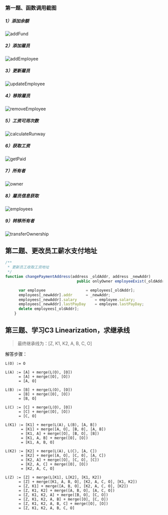 ### 第一题、函数调用截图

##### 1）添加余额

![addFund](./image/addFund.png)

##### 2）添加雇员

![addEmployee](./image/updateEmployee.png)



##### 3）更新雇员

![updateEmployee](./image/updateEmployee.png)

##### 4）移除雇员

![removeEmployee](./image/removeEmployee.png)

##### 5）工资可用次数

![calculateRunway](./image/calculateRunway.png)

##### 6）获取工资

![getPaid](./image/getPaid.png)

##### 7）所有者

![owner](./image/owner.png)

##### 8）雇员信息获取

![employees](./image/employees.png)

##### 9）转移所有者

![transferOwnership](./image/transferOwnership.png)



## 第二题、更改员工薪水支付地址

```javascript
/**
 * 更新员工收取工资地址
 */
function changePaymentAddress(address _oldAddr, address _newAddr) 
								public onlyOwner employeeExist(_oldAddr) {

      var employee 					= employees[_oldAddr];
      employees[_newAddr].addr 		= _newAddr;
      employees[_newAddr].salary 		= employee.salary;
      employees[_newAddr].lastPayDay 	= employee.lastPayDay;
      delete employees[_oldAddr];
    }
```



## 第三题、学习C3 Linearization，求继承线

> 最终继承线为：[Z, K1, K2, A, B, C, O]

解答步骤：

```
L(O) := O

L(A) := [A] + merge(L(O), [O])
	  = [A] + merge([O], [O])
	  = [A, O]
		
L(B) := [B] + merge(L(O), [O])
      = [B] + merge([O], [O])
      = [B, O]
      
L(C) := [C] + merge(L(O), [O])
      = [C] + merge([O], [O])
      = [C, O]
      
L(K1) := [K1] + merge(L(A), L(B), [A, B])
	   = [K1] + merge([A, O], [B, 0], [A, B])
	   = [K1, A] + merge([O], [B, O], [B])
	   = [K1, A, B] + merge([O], [O])
	   = [K1, A, B, O]

L(K2) := [K2] + merge(L(A), L(C), [A, C])
	   = [K2] + merge([A, O], [C, 0], [A, C])
	   = [K2, A] + merge([O], [C, O], [C])
	   = [K2, A, C] + merge([O], [O])
	   = [K2, A, C, O]

L(Z) := [Z] + merge(L[K1], L[K2], [K1, K2])
      = [Z] + merge([K1, A, B, O], [K2, A, C, O], [K1, K2])
      = [Z, K1] + merge([A, B, O], [K2, A, C, O], [K2])
      = [Z, K1, K2] + merge([A, B, O], [A, C, O])
      = [Z, K1, K2, A] + merge([B, O], [C, O])
      = [Z, K1, K2, A, B] + merge([O], [C, O])
      = [Z, K1, K2, A, B, C] + merge([O], [O])
      = [Z, K1, K2, A, B, C, O]
```

